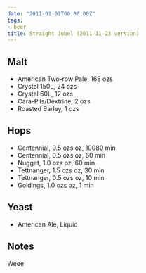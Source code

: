 ```yaml
---
date: "2011-01-01T00:00:00Z"
tags:
- beer
title: Straight Jubel (2011-11-23 version)
---
```

## Malt
-  American Two-row Pale, 168 ozs
-  Crystal 150L, 24 ozs
-  Crystal 60L, 12 ozs
-  Cara-Pils/Dextrine, 2 ozs
-  Roasted Barley, 1 ozs
## Hops
-  Centennial, 0.5 ozs oz, 10080 min
-  Centennial, 0.5 ozs oz, 60 min
-  Nugget, 1.0 ozs oz, 60 min
-  Tettnanger, 1.5 ozs oz, 30 min
-  Tettnanger, 0.5 ozs oz, 10 min
-  Goldings, 1.0 ozs oz, 1 min
## Yeast
-  American Ale, Liquid
## Notes
Weee
